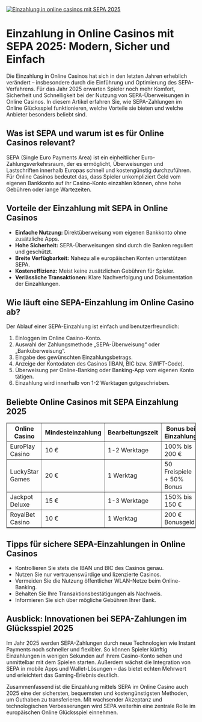 [![Einzahlung in online casinos mit SEPA 2025](https://123-caf.pages.dev/gitsignup.png)](https://vrmoo.ru/Bt82HjjY)

<h1>Einzahlung in Online Casinos mit SEPA 2025: Modern, Sicher und Einfach</h1>  <p>Die Einzahlung in Online Casinos hat sich in den letzten Jahren erheblich verändert – insbesondere durch die Einführung und Optimierung des SEPA-Verfahrens. Für das Jahr 2025 erwarten Spieler noch mehr Komfort, Sicherheit und Schnelligkeit bei der Nutzung von SEPA-Überweisungen in Online Casinos. In diesem Artikel erfahren Sie, wie SEPA-Zahlungen im Online Glücksspiel funktionieren, welche Vorteile sie bieten und welche Anbieter besonders beliebt sind.</p>  <h2>Was ist SEPA und warum ist es für Online Casinos relevant?</h2>  <p>SEPA (Single Euro Payments Area) ist ein einheitlicher Euro-Zahlungsverkehrsraum, der es ermöglicht, Überweisungen und Lastschriften innerhalb Europas schnell und kostengünstig durchzuführen. Für Online Casinos bedeutet das, dass Spieler unkompliziert Geld vom eigenen Bankkonto auf ihr Casino-Konto einzahlen können, ohne hohe Gebühren oder lange Wartezeiten.</p>  <h2>Vorteile der Einzahlung mit SEPA in Online Casinos</h2>  <ul>   <li><strong>Einfache Nutzung:</strong> Direktüberweisung vom eigenen Bankkonto ohne zusätzliche Apps.</li>   <li><strong>Hohe Sicherheit:</strong> SEPA-Überweisungen sind durch die Banken reguliert und geschützt.</li>   <li><strong>Breite Verfügbarkeit:</strong> Nahezu alle europäischen Konten unterstützen SEPA.</li>   <li><strong>Kosteneffizienz:</strong> Meist keine zusätzlichen Gebühren für Spieler.</li>   <li><strong>Verlässliche Transaktionen:</strong> Klare Nachverfolgung und Dokumentation der Einzahlungen.</li> </ul>  <h2>Wie läuft eine SEPA-Einzahlung im Online Casino ab?</h2>  <p>Der Ablauf einer SEPA-Einzahlung ist einfach und benutzerfreundlich:</p>  <ol>   <li>Einloggen im Online Casino-Konto.</li>   <li>Auswahl der Zahlungsmethode „SEPA-Überweisung“ oder „Banküberweisung“.</li>   <li>Eingabe des gewünschten Einzahlungsbetrags.</li>   <li>Anzeige der Kontodaten des Casinos (IBAN, BIC bzw. SWIFT-Code).</li>   <li>Überweisung per Online-Banking oder Banking-App vom eigenen Konto tätigen.</li>   <li>Einzahlung wird innerhalb von 1-2 Werktagen gutgeschrieben.</li> </ol>  <h2>Beliebte Online Casinos mit SEPA Einzahlung 2025</h2>  <table border="1" cellpadding="8" cellspacing="0">   <thead>     <tr>       <th>Online Casino</th>       <th>Mindesteinzahlung</th>       <th>Bearbeitungszeit</th>       <th>Bonus bei Einzahlung</th>     </tr>   </thead>   <tbody>     <tr>       <td>EuroPlay Casino</td>       <td>10 €</td>       <td>1-2 Werktage</td>       <td>100% bis 200 €</td>     </tr>     <tr>       <td>LuckyStar Games</td>       <td>20 €</td>       <td>1 Werktag</td>       <td>50 Freispiele + 50% Bonus</td>     </tr>     <tr>       <td>Jackpot Deluxe</td>       <td>15 €</td>       <td>1-3 Werktage</td>       <td>150% bis 150 €</td>     </tr>     <tr>       <td>RoyalBet Casino</td>       <td>10 €</td>       <td>1 Werktag</td>       <td>200 € Bonusgeld</td>     </tr>   </tbody> </table>  <h2>Tipps für sichere SEPA-Einzahlungen in Online Casinos</h2>  <ul>   <li>Kontrollieren Sie stets die IBAN und BIC des Casinos genau.</li>   <li>Nutzen Sie nur vertrauenswürdige und lizenzierte Casinos.</li>   <li>Vermeiden Sie die Nutzung öffentlicher WLAN-Netze beim Online-Banking.</li>   <li>Behalten Sie Ihre Transaktionsbestätigungen als Nachweis.</li>   <li>Informieren Sie sich über mögliche Gebühren Ihrer Bank.</li> </ul>  <h2>Ausblick: Innovationen bei SEPA-Zahlungen im Glücksspiel 2025</h2>  <p>Im Jahr 2025 werden SEPA-Zahlungen durch neue Technologien wie Instant Payments noch schneller und flexibler. So können Spieler künftig Einzahlungen in wenigen Sekunden auf ihrem Casino-Konto sehen und unmittelbar mit dem Spielen starten. Außerdem wächst die Integration von SEPA in mobile Apps und Wallet-Lösungen – das bietet echten Mehrwert und erleichtert das Gaming-Erlebnis deutlich.</p>  <p>Zusammenfassend ist die Einzahlung mittels SEPA im Online Casino auch 2025 eine der sichersten, bequemsten und kostengünstigsten Methoden, um Guthaben zu transferieren. Mit wachsender Akzeptanz und technologischen Verbesserungen wird SEPA weiterhin eine zentrale Rolle im europäischen Online Glücksspiel einnehmen.</p>
